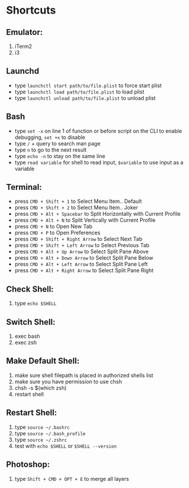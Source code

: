 # Shortcuts

## Emulator:

1. iTerm2
2. i3

## Launchd

- type `launchctl start path/to/file.plist` to force start plist
- type `launchctl load path/to/file.plist` to load plist
- type `launchctl unload path/to/file.plist` to unload plist

## Bash

- type `set -x` on line 1 of function or before script on the CLI to enable
  debugging, `set +x` to disable
- type `/` + query to search man page
- type `n` to go to the next result
- type `echo -n` to stay on the same line
- type `read variable` for shell to read input, `$variable` to use input as a
  variable

## Terminal:

- press `CMD + Shift + 1` to Select Menu Item.. Default
- press `CMD + Shift + 2` to Select Menu Item.. Joker
- press `CMD + Alt + Spacebar` to Split Horizontally with Current Profile
- press `CMD + Alt + N` to Split Vertically with Current Profile
- press `CMD + N` to Open New Tab
- press `CMD + P` to Open Preferences
- press `CMD + Shift + Right Arrow` to Select Next Tab
- press `CMD + Shift + Left Arrow` to Select Previous Tab
- press `CMD + Alt + Up Arrow` to Select Split Pane Above
- press `CMD + Alt + Down Arrow` to Select Split Pane Below
- press `CMD + Alt + Left Arrow` to Select Split Pane Left
- press `CMD + Alt + Right Arrow` to Select Split Pane Right

## Check Shell:

1. type `echo $SHELL`

## Switch Shell:

1. exec bash
2. exec zsh

## Make Default Shell:

1. make sure shell filepath is placed in authorized shells list
2. make sure you have permission to use chsh
3. chsh -s \$(which zsh)
4. restart shell

## Restart Shell:

1. type `source ~/.bashrc`
2. type `source ~/.bash_profile`
3. type `source ~/.zshrc`
4. test with `echo $SHELL` or `$SHELL --version`

## Photoshop:

1. type `Shift + CMD + OPT + E` to merge all layers
